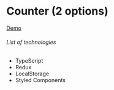 # Counter (2 options)

[Demo](https://tazalov.github.io/incubator_counter)

###### List of technologies
* TypeScript
* Redux
* LocalStorage
* Styled Components
